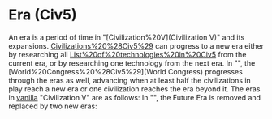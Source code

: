 # Era (Civ5)

An era is a period of time in "[Civilization%20V](Civilization V)" and its expansions. [Civilizations%20%28Civ5%29](Civilizations) can progress to a new era either by researching all [List%20of%20technologies%20in%20Civ5](technologies) from the current era, or by researching one technology from the next era.
In "", the [World%20Congress%20%28Civ5%29](World Congress) progresses through the eras as well, advancing when at least half the civilizations in play reach a new era or one civilization reaches the era beyond it.
The eras in [vanilla](vanilla) "Civilization V" are as follows:
In "", the Future Era is removed and replaced by two new eras: